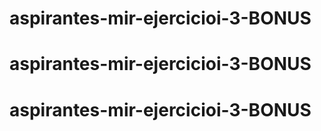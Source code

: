 # aspirantes-mir-ejercicioi-3-BONUS
# aspirantes-mir-ejercicioi-3-BONUS
# aspirantes-mir-ejercicioi-3-BONUS
